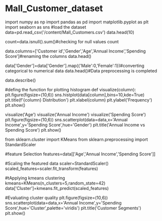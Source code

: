 # Mall_Customer_dataset
import numpy as np
import pandas as pd
import matplotlib.pyplot as plt
import seaborn as sns
#load the dataset
data=pd.read_csv('/content/Mall_Customers.csv')
data.head(10)

count=data.isnull().sum()#checking for null values 
count

data.columns=['Customer id','Gender','Age','Annual Income','Spending Score']#renaming the columns
data.head()

data['Gender']=data['Gender'].map({'Male':0,'Female':1})#converting categorical to numerical data
data.head()#Data preprocessing is completed

data.describe()

#defing the function for plotting histogram
def visualize(column):
  plt.figure(figsize=(10,6))
  sns.histplot(data[column],bins=10,kde=True)
  plt.title(f'{column} Distribution')
  plt.xlabel(column)
  plt.ylabel('Frequency')
  plt.show()


visualize('Age')
visualize('Annual Income')
visualize('Spending Score')
plt.figure(figsize=(10,6))
sns.scatterplot(data=data,x='Annual Income',y='Spending Score',hue='Gender')
plt.title('Annual Income vs Spending Score')
plt.show()

from sklearn.cluster import KMeans
from sklearn.preprocessing import StandardScaler

#feature Selection
features=data[['Age','Annual Income','Spending Score']]

#Scaling the featured data
scaler=StandardScaler()
scaled_features=scaler.fit_transform(features)

#tApplying kmeans clustering
kmeans=KMeans(n_clusters=5,random_state=42)
data['Cluster']=kmeans.fit_predict(scaled_features)

#Evaluating cluster quality
plt.figure(figsize=(10,6))
sns.scatterplot(data=data,x='Annual Income',y='Spending Score',hue='Cluster',palette='viridis')
plt.title('Customer Segments')
plt.show()

